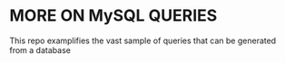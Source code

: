 # MORE ON MySQL QUERIES

This repo examplifies the vast sample of queries that can be generated from a database
